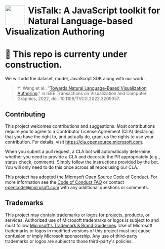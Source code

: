 # <img src="https://microsoft.github.io/VisTalk/vistalk-icon.svg" width="64px" align="left" style="margin-right: 10px;" />  VisTalk: A JavaScript toolkit for Natural Language-based Visualization Authoring

# 🚧 This repo is currenty under construction.

We will add the dataset, model, JavaScript SDK along with our work:
> Y. Wang et al., "[Towards Natural Language-Based Visualization Authoring](https://www.microsoft.com/en-us/research/publication/towards-natural-language-based-visualization-authoring/)," in IEEE Transactions on Visualization and Computer Graphics, 2022, doi: 10.1109/TVCG.2022.3209357.

## Contributing

This project welcomes contributions and suggestions.  Most contributions require you to agree to a
Contributor License Agreement (CLA) declaring that you have the right to, and actually do, grant us
the rights to use your contribution. For details, visit https://cla.opensource.microsoft.com.

When you submit a pull request, a CLA bot will automatically determine whether you need to provide
a CLA and decorate the PR appropriately (e.g., status check, comment). Simply follow the instructions
provided by the bot. You will only need to do this once across all repos using our CLA.

This project has adopted the [Microsoft Open Source Code of Conduct](https://opensource.microsoft.com/codeofconduct/).
For more information see the [Code of Conduct FAQ](https://opensource.microsoft.com/codeofconduct/faq/) or
contact [opencode@microsoft.com](mailto:opencode@microsoft.com) with any additional questions or comments.

## Trademarks

This project may contain trademarks or logos for projects, products, or services. Authorized use of Microsoft 
trademarks or logos is subject to and must follow 
[Microsoft's Trademark & Brand Guidelines](https://www.microsoft.com/en-us/legal/intellectualproperty/trademarks/usage/general).
Use of Microsoft trademarks or logos in modified versions of this project must not cause confusion or imply Microsoft sponsorship.
Any use of third-party trademarks or logos are subject to those third-party's policies.
